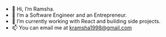 - 👋 Hi, I’m Ramsha. 
- 👀 I’m a Software Engineer and an Entrepreneur.
- 🌱 I’m currently working with React and building side projects.
- 📫 You can email me at kramsha1998@gmail.com 

<!---
kramsha00/kramsha00 is a ✨ special ✨ repository because its `README.md` (this file) appears on your GitHub profile.
You can click the Preview link to take a look at your changes.
--->
